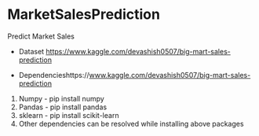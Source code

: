 # MarketSalesPrediction
Predict Market Sales

- Dataset
https://www.kaggle.com/devashish0507/big-mart-sales-prediction

- Dependencieshttps://www.kaggle.com/devashish0507/big-mart-sales-prediction
1. Numpy - pip install numpy
2. Pandas - pip install pandas
3. sklearn - pip install scikit-learn
4. Other dependencies can be resolved while installing above packages
